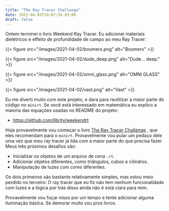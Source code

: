 ```yaml
---
title: "The Ray Tracer Challenge"
date: 2021-04-03T19:07:54-03:00
draft: false
---
```


Ontem terminei o livro Weekend Ray Tracer.
Eu adicionei materiais dielétricos
e effeito de profundidade de campo ao meu Ray Tracer:

{{< figure src="/images/2021-04-02/boomers.png" alt="Boomers" >}}

{{< figure src="/images/2021-04-02/dude_deep.png" alt="Dude... deep." >}}

{{< figure src="/images/2021-04-02/omni_glass.png" alt="OMNI GLASS" >}}

{{< figure src="/images/2021-04-02/vast.png" alt="Vast" >}}

Eu me diverti muito com este projeto,
e dara para reutilizar a maior parte do código no `minirt`.
Se você está interessado em matemática
eu explico a maioria das equações usadas no README do projeto:

- https://github.com/librity/weekendrt

Hoje provavelmente vou começar o livro
[The Ray Tracer Challenge](http://raytracerchallenge.com/)
, que eles recomendam para o `minirt`.
Provavelmente vou pular um pedaço dele
uma vez que meu ray tracer já lida com a maior parte do que precisa fazer.
Meus três próximos desafios são:

- Inicializar os objetos de um arquivo de cena `.rt`.
- Adicionar objetos diferentes, como triângulos, cubos e cilindros.
- Manipulação de luzes com cores diferentes.

Os dois primeiros são bastante relativamente simples,
mas estou meio perdido no terceiro:
O ray tracer que eu fiz não tem nenhum funcionalidade com luzes
e a lógica por trás disso ainda não é está clara para mim.

Provavelmente vou fuçar nisso por um tempo
e tente adicionar alguma iluminação básica.
Se demorar muito vou pros livros.
